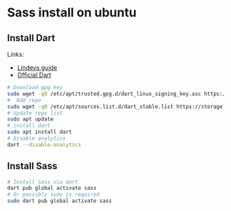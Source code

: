 # Sass install on ubuntu

## Install Dart
Links:
* [Lindevs guide](https://lindevs.com/install-dart-on-ubuntu/)
* [Official Dart](https://dart.dev/get-dart#install-using-apt-get)

```bash
# Download gpg key
sudo wget -qO /etc/apt/trusted.gpg.d/dart_linux_signing_key.asc https://dl-ssl.google.com/linux/linux_signing_key.pub
#  Add repo
sudo wget -qO /etc/apt/sources.list.d/dart_stable.list https://storage.googleapis.com/download.dartlang.org/linux/debian/dart_stable.list
# Update repo list
sudo apt update
# install dart
sudo apt install dart
# Disable analytics
dart --disable-analytics
```

## Install Sass
```bash
# Install Sass via dart
dart pub global activate sass
# Or possibly sudo is required
sudo dart pub global activate sass
```
